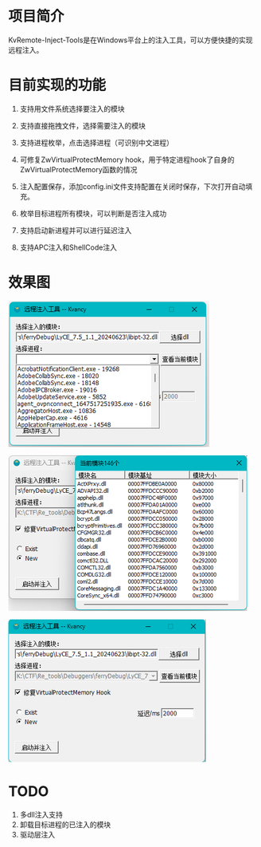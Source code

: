 # 项目简介

KvRemote-Inject-Tools是在Windows平台上的注入工具，可以方便快捷的实现远程注入。



# 目前实现的功能

1. 支持用文件系统选择要注入的模块
2. 支持直接拖拽文件，选择需要注入的模块
3. 支持进程枚举，点击选择进程（可识别中文进程）
4. 可修复ZwVirtualProtectMemory hook，用于特定进程hook了自身的ZwVirtualProtectMemory函数的情况
5. 注入配置保存，添加config.ini文件支持配置在关闭时保存，下次打开自动填充。
6. 枚举目标进程所有模块，可以判断是否注入成功
7. 支持启动新进程并可以进行延迟注入

8. 支持APC注入和ShellCode注入

# 效果图

![image-20250116105857318](./imgs/README/image-20250116105857318.png)



![image-20250116105829565](./imgs/README/image-20250116105829565.png)

![image-20250116105744117](./imgs/README/image-20250116105744117.png)

# TODO

1. 多dll注入支持
3. 卸载目标进程的已注入的模块
4. 驱动层注入